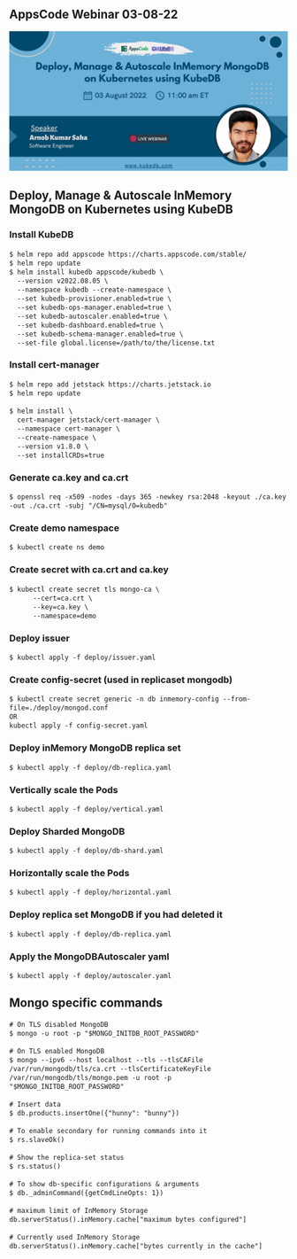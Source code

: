 ## AppsCode Webinar 03-08-22

<p class="has-text-centered">
  <img src="./static/inmemory-webinar-poster.jpg" alt="Poster" style="border: none">
</p>

## Deploy, Manage & Autoscale InMemory MongoDB on Kubernetes using KubeDB


### Install KubeDB
```shell
$ helm repo add appscode https://charts.appscode.com/stable/
$ helm repo update
$ helm install kubedb appscode/kubedb \
  --version v2022.08.05 \
  --namespace kubedb --create-namespace \
  --set kubedb-provisioner.enabled=true \
  --set kubedb-ops-manager.enabled=true \
  --set kubedb-autoscaler.enabled=true \
  --set kubedb-dashboard.enabled=true \
  --set kubedb-schema-manager.enabled=true \
  --set-file global.license=/path/to/the/license.txt
```

### Install cert-manager
```shell
$ helm repo add jetstack https://charts.jetstack.io
$ helm repo update

$ helm install \
  cert-manager jetstack/cert-manager \
  --namespace cert-manager \
  --create-namespace \
  --version v1.8.0 \
  --set installCRDs=true
```

### Generate ca.key and ca.crt
```shell
$ openssl req -x509 -nodes -days 365 -newkey rsa:2048 -keyout ./ca.key -out ./ca.crt -subj "/CN=mysql/O=kubedb"
```

### Create demo namespace
```shell
$ kubectl create ns demo
```

### Create secret with ca.crt and ca.key
```shell
$ kubectl create secret tls mongo-ca \
      --cert=ca.crt \
      --key=ca.key \
      --namespace=demo
```

### Deploy issuer
```shell
$ kubectl apply -f deploy/issuer.yaml
```

### Create config-secret (used in replicaset mongodb)
```shell
$ kubectl create secret generic -n db inmemory-config --from-file=./deploy/mongod.conf
OR
kubectl apply -f config-secret.yaml
```

### Deploy inMemory MongoDB replica set
```shell
$ kubectl apply -f deploy/db-replica.yaml
```

### Vertically scale the Pods
```shell
$ kubectl apply -f deploy/vertical.yaml
```


### Deploy Sharded MongoDB
```shell
$ kubectl apply -f deploy/db-shard.yaml
```

### Horizontally scale the Pods
```shell
$ kubectl apply -f deploy/horizontal.yaml
```

### Deploy replica set MongoDB if you had deleted it
```shell
$ kubectl apply -f deploy/db-replica.yaml
```

### Apply the MongoDBAutoscaler yaml
```shell
$ kubectl apply -f deploy/autoscaler.yaml
```


## Mongo specific commands 
```shell
# On TLS disabled MongoDB
$ mongo -u root -p "$MONGO_INITDB_ROOT_PASSWORD"

# On TLS enabled MongoDB
$ mongo --ipv6 --host localhost --tls --tlsCAFile /var/run/mongodb/tls/ca.crt --tlsCertificateKeyFile /var/run/mongodb/tls/mongo.pem -u root -p "$MONGO_INITDB_ROOT_PASSWORD"

# Insert data
$ db.products.insertOne({"hunny": "bunny"})

# To enable secondary for running commands into it
$ rs.slaveOk()

# Show the replica-set status
$ rs.status()

# To show db-specific configurations & arguments
$ db._adminCommand({getCmdLineOpts: 1})

# maximum limit of InMemory Storage
db.serverStatus().inMemory.cache["maximum bytes configured"]

# Currently used InMemory Storage
db.serverStatus().inMemory.cache["bytes currently in the cache"]
```